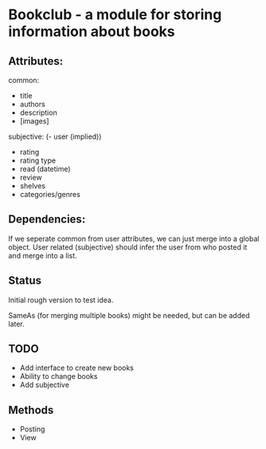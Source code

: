 # Bookclub - a module for storing information about books

## Attributes:

common:
- title
- authors
- description
- [images]

subjective:
(- user (implied))
- rating
- rating type
- read (datetime)
- review
- shelves
- categories/genres

## Dependencies:

If we seperate common from user attributes, we can just merge into a
global object. User related (subjective) should infer the user from
who posted it and merge into a list.

## Status

Initial rough version to test idea.

SameAs (for merging multiple books) might be needed, but can be added later.

## TODO

- Add interface to create new books
- Ability to change books
- Add subjective

## Methods

- Posting
- View

